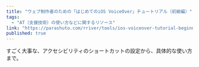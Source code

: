 ```yaml
---
title: "ウェブ制作者のための「はじめてのiOS VoiceOver」チュートリアル（初級編）"
tags:
  - "AT（支援技術）の使い方などに関するリソース"
link: "https://parashuto.com/rriver/tools/ios-voiceover-tutorial-beginner"
published: true
---
```


すごく大事な、アクセシビリティのショートカットの設定から、具体的な使い方まで。
